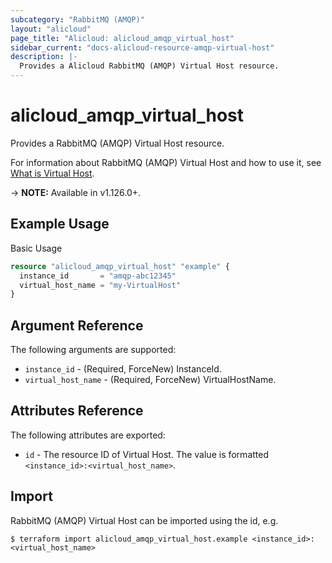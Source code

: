 ```yaml
---
subcategory: "RabbitMQ (AMQP)"
layout: "alicloud"
page_title: "Alicloud: alicloud_amqp_virtual_host"
sidebar_current: "docs-alicloud-resource-amqp-virtual-host"
description: |-
  Provides a Alicloud RabbitMQ (AMQP) Virtual Host resource.
---
```


# alicloud\_amqp\_virtual\_host

Provides a RabbitMQ (AMQP) Virtual Host resource.

For information about RabbitMQ (AMQP) Virtual Host and how to use it, see [What is Virtual Host](https://help.aliyun.com/).

-> **NOTE:** Available in v1.126.0+.

## Example Usage

Basic Usage

```terraform
resource "alicloud_amqp_virtual_host" "example" {
  instance_id       = "amqp-abc12345"
  virtual_host_name = "my-VirtualHost"
}

```

## Argument Reference

The following arguments are supported:

* `instance_id` - (Required, ForceNew) InstanceId.
* `virtual_host_name` - (Required, ForceNew) VirtualHostName.

## Attributes Reference

The following attributes are exported:

* `id` - The resource ID of Virtual Host. The value is formatted `<instance_id>:<virtual_host_name>`.

## Import

RabbitMQ (AMQP) Virtual Host can be imported using the id, e.g.

```
$ terraform import alicloud_amqp_virtual_host.example <instance_id>:<virtual_host_name>
```
